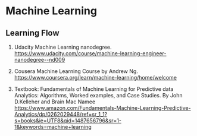 # Machine Learning 

## Learning Flow

1. Udacity Machine Learning nanodegree.
   <https://www.udacity.com/course/machine-learning-engineer-nanodegree--nd009>

2. Cousera Machine Learning Course by Andrew Ng. 
   <https://www.coursera.org/learn/machine-learning/home/welcome>

3. Textbook: Fundamentals of Machine Learning for Predictive data Analytics: Algorithms, Worked examples, and Case Studies. By John D.Kelleher and Brain Mac Namee
   <https://www.amazon.com/Fundamentals-Machine-Learning-Predictive-Analytics/dp/0262029448/ref=sr_1_1?s=books&ie=UTF8&qid=1487656796&sr=1-1&keywords=machine+learning>


